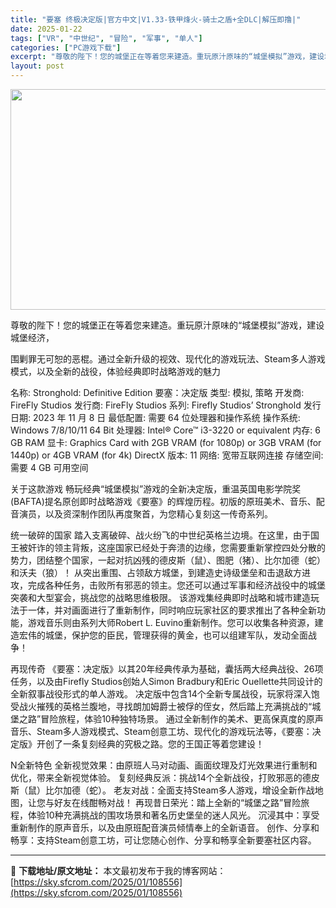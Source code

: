 ```yaml
---
title: "要塞 终极决定版|官方中文|V1.33-铁甲烽火-骑士之盾+全DLC|解压即撸|"
date: 2025-01-22
tags: ["VR", "中世纪", "冒险", "军事", "单人"]
categories: ["PC游戏下载"]
excerpt: "尊敬的陛下！您的城堡正在等着您来建造。重玩原汁原味的“城堡模拟”游戏，建设城堡经济， 围剿罪无可恕的恶棍。通过全新升级的视效、现代化的游戏玩法、Steam多人游戏模式，以及全新的战役，体验经典即时战略游戏的魅力 名称: Stronghold: Definitive Edition 要塞：决定版 类型&hellip;"
layout: post
---
```


<img class="aligncenter size-full wp-image-108539" src="https://sky.sfcrom.com/wp-content/uploads/2025/01/2025012208332631.webp" alt="" width="616" height="353" />

尊敬的陛下！您的城堡正在等着您来建造。重玩原汁原味的“城堡模拟”游戏，建设城堡经济，

围剿罪无可恕的恶棍。通过全新升级的视效、现代化的游戏玩法、Steam多人游戏模式，以及全新的战役，体验经典即时战略游戏的魅力

名称: Stronghold: Definitive Edition 要塞：决定版
类型: 模拟, 策略
开发商: FireFly Studios
发行商: FireFly Studios
系列: Firefly Studios’ Stronghold
发行日期: 2023 年 11 月 8 日
最低配置:
需要 64 位处理器和操作系统
操作系统: Windows 7/8/10/11 64 Bit
处理器: Intel® Core™ i3-3220 or equivalent
内存: 6 GB RAM
显卡: Graphics Card with 2GB VRAM (for 1080p) or 3GB VRAM (for 1440p) or 4GB VRAM (for 4k)
DirectX 版本: 11
网络: 宽带互联网连接
存储空间: 需要 4 GB 可用空间

关于这款游戏
畅玩经典“城堡模拟”游戏的全新决定版，重温英国电影学院奖(BAFTA)提名原创即时战略游戏《要塞》的辉煌历程。初版的原班美术、音乐、配音演员，以及资深制作团队再度聚首，为您精心复刻这一传奇系列。

统一破碎的国家
踏入支离破碎、战火纷飞的中世纪英格兰边境。在这里，由于国王被奸诈的领主背叛，这座国家已经处于奔溃的边缘，您需要重新掌控四处分散的势力，团结整个国家，一起对抗凶残的德皮斯（鼠）、图肥（猪）、比尔加德（蛇）和沃夫（狼）！
从突出重围、占领敌方城堡，到建造史诗级堡垒和击退敌方进攻，完成各种任务，击败所有邪恶的领主。您还可以通过军事和经济战役中的城堡突袭和大型宴会，挑战您的战略思维极限。
该游戏集经典即时战略和城市建造玩法于一体，并对画面进行了重新制作，同时响应玩家社区的要求推出了各种全新功能，游戏音乐则由系列大师Robert L. Euvino重新制作。您可以收集各种资源，建造宏伟的城堡，保护您的臣民，管理获得的黄金，也可以组建军队，发动全面战争！

再现传奇
《要塞：决定版》以其20年经典传承为基础，囊括两大经典战役、26项任务，以及由Firefly Studios创始人Simon Bradbury和Eric Ouellette共同设计的全新叙事战役形式的单人游戏。
决定版中包含14个全新专属战役，玩家将深入饱受战火摧残的英格兰腹地，寻找朗加姆爵士被俘的侄女，然后踏上充满挑战的“城堡之路”冒险旅程，体验10种独特场景。
通过全新制作的美术、更高保真度的原声音乐、Steam多人游戏模式、Steam创意工坊、现代化的游戏玩法等，《要塞：决定版》开创了一条复刻经典的究极之路。您的王国正等着您建设！

N全新特色
全新视觉效果：由原班人马对动画、画面纹理及灯光效果进行重制和优化，带来全新视觉体验。
复刻经典反派：挑战14个全新战役，打败邪恶的德皮斯（鼠）比尔加德（蛇）。
老友对战：全面支持Steam多人游戏，增设全新作战地图，让您与好友在线酣畅对战！
再现昔日荣光：踏上全新的“城堡之路”冒险旅程，体验10种充满挑战的围攻场景和著名历史堡垒的迷人风光。
沉浸其中：享受重新制作的原声音乐，以及由原班配音演员倾情奉上的全新语音。
创作、分享和畅享：支持Steam创意工坊，可让您随心创作、分享和畅享全新要塞社区内容。

---
📖 **下载地址/原文地址：** 本文最初发布于我的博客网站：[https://sky.sfcrom.com/2025/01/108556](https://sky.sfcrom.com/2025/01/108556)
